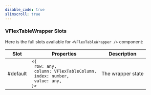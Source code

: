```yaml
---
disable_code: true
slimscroll: true
---
```


### VFlexTableWrapper Slots

Here is the full slots available for `<VFlexTableWrapper />` component:

| Slot     | Properties                                                                                                                             | Description       |
| -------- | -------------------------------------------------------------------------------------------------------------------------------------- | ----------------- |
| #default | <span class="is-array">`<{`<br/>` row: any,`<br/>` column: VFlexTableColumn,`<br/>` index: number,`<br/>` value: any,`<br/>`}>`</span> | The wrapper state |
